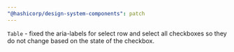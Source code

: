 ```yaml
---
"@hashicorp/design-system-components": patch
---
```


`Table` - fixed the aria-labels for select row and select all checkboxes so they do not change based on the state of the checkbox.
